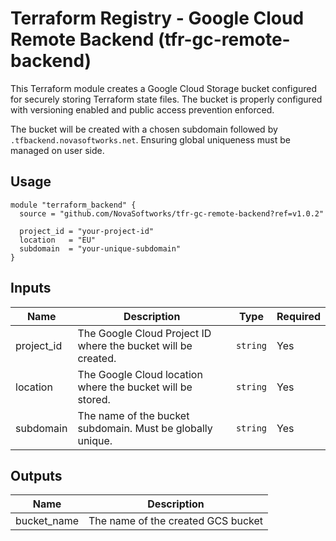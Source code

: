 # Terraform Registry - Google Cloud Remote Backend (tfr-gc-remote-backend)

This Terraform module creates a Google Cloud Storage bucket configured for securely storing Terraform state files. The bucket is properly configured with versioning enabled and public access prevention enforced.

The bucket will be created with a chosen subdomain followed by `.tfbackend.novasoftworks.net`. Ensuring global uniqueness must be managed on user side.

## Usage

```hcl
module "terraform_backend" {
  source = "github.com/NovaSoftworks/tfr-gc-remote-backend?ref=v1.0.2"
  
  project_id = "your-project-id"
  location   = "EU"
  subdomain  = "your-unique-subdomain"
}
```

## Inputs

| Name | Description | Type | Required |
|------|-------------|------|----------|
| project_id | The Google Cloud Project ID where the bucket will be created. | `string` | Yes |
| location | The Google Cloud location where the bucket will be stored. | `string` | Yes |
| subdomain | The name of the bucket subdomain. Must be globally unique. | `string` | Yes |

## Outputs

| Name | Description |
|------|-------------|
| bucket_name | The name of the created GCS bucket |
